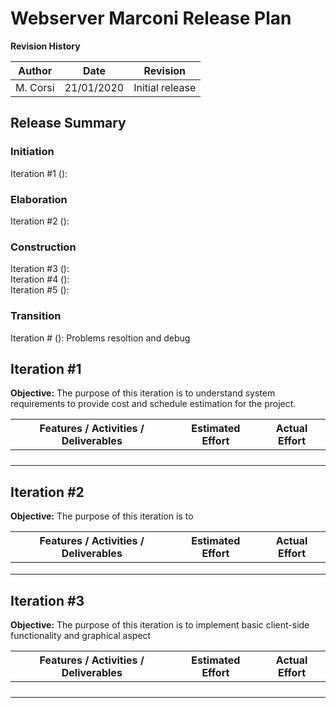 # Webserver Marconi Release Plan

**Revision History**

| Author | Date | Revision |
| --- | --- | --- |
| M. Corsi | 21/01/2020 | Initial release |

## Release Summary
### Initiation
Iteration #1 (): 
### Elaboration
Iteration #2 ():
### Construction
Iteration #3 ():  
Iteration #4 ():  
Iteration #5 ():  
### Transition
Iteration # (): Problems resoltion and debug

## Iteration #1
**Objective:** The purpose of this iteration is to understand system requirements to provide cost and schedule estimation for the project.

| Features / Activities / Deliverables | Estimated Effort | Actual Effort |
| --- | --- | --- |
|  |  |  |
|  |  |  |
|  |  |  |
|  |  |  |

## Iteration #2
**Objective:** The purpose of this iteration is to 

| Features / Activities / Deliverables | Estimated Effort | Actual Effort |
| --- | --- | --- |
|  |  |  |
|  |  |  |
|  |  |  |

## Iteration #3
**Objective:** The purpose of this iteration is to implement basic client-side functionality and graphical aspect

| Features / Activities / Deliverables | Estimated Effort | Actual Effort |
| --- | --- | --- |
|  |  |  |
|  |  |  |
|  |  |  |
|  |  |  |

